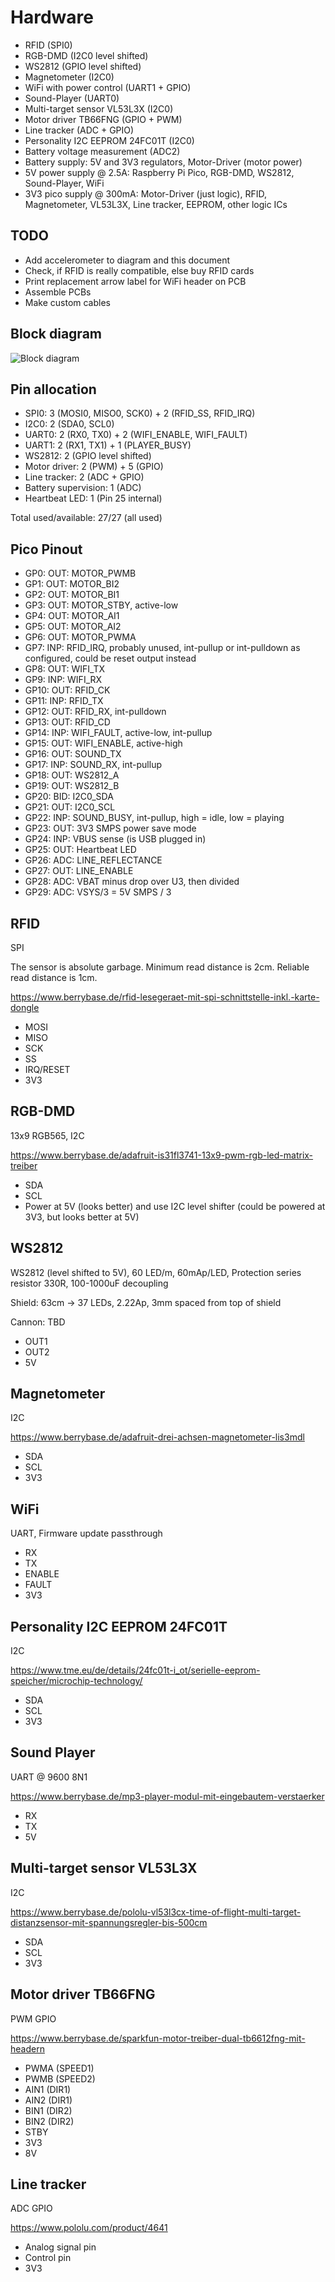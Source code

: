 # Hardware
- RFID (SPI0)
- RGB-DMD (I2C0 level shifted)
- WS2812 (GPIO level shifted)
- Magnetometer (I2C0)
- WiFi with power control (UART1 + GPIO)
- Sound-Player (UART0)
- Multi-target sensor VL53L3X (I2C0)
- Motor driver TB66FNG (GPIO + PWM)
- Line tracker (ADC + GPIO)
- Personality I2C EEPROM 24FC01T (I2C0)
- Battery voltage measurement (ADC2)
- Battery supply: 5V and 3V3 regulators, Motor-Driver (motor power)
- 5V power supply @ 2.5A: Raspberry Pi Pico, RGB-DMD, WS2812, Sound-Player, WiFi
- 3V3 pico supply @ 300mA: Motor-Driver (just logic), RFID, Magnetometer, VL53L3X, Line tracker, EEPROM, other logic ICs

## TODO
- Add accelerometer to diagram and this document
- Check, if RFID is really compatible, else buy RFID cards
- Print replacement arrow label for WiFi header on PCB
- Assemble PCBs
- Make custom cables

## Block diagram
![Block diagram](Block%20diagram.png)

## Pin allocation
- SPI0: 3 (MOSI0, MISO0, SCK0) + 2 (RFID_SS, RFID_IRQ)
- I2C0: 2 (SDA0, SCL0)
- UART0: 2 (RX0, TX0) + 2 (WIFI_ENABLE, WIFI_FAULT)
- UART1: 2 (RX1, TX1) + 1 (PLAYER_BUSY)
- WS2812: 2 (GPIO level shifted)
- Motor driver: 2 (PWM) + 5 (GPIO)
- Line tracker: 2 (ADC + GPIO)
- Battery supervision: 1 (ADC)
- Heartbeat LED: 1 (Pin 25 internal)

Total used/available: 27/27 (all used)

## Pico Pinout
- GP0: OUT: MOTOR_PWMB
- GP1: OUT: MOTOR_BI2
- GP2: OUT: MOTOR_BI1
- GP3: OUT: MOTOR_STBY, active-low
- GP4: OUT: MOTOR_AI1
- GP5: OUT: MOTOR_AI2
- GP6: OUT: MOTOR_PWMA
- GP7: INP: RFID_IRQ, probably unused, int-pullup or int-pulldown as configured, could be reset output instead
- GP8: OUT: WIFI_TX
- GP9: INP: WIFI_RX
- GP10: OUT: RFID_CK
- GP11: INP: RFID_TX
- GP12: OUT: RFID_RX, int-pulldown
- GP13: OUT: RFID_CD
- GP14: INP: WIFI_FAULT, active-low, int-pullup
- GP15: OUT: WIFI_ENABLE, active-high
- GP16: OUT: SOUND_TX
- GP17: INP: SOUND_RX, int-pullup
- GP18: OUT: WS2812_A
- GP19: OUT: WS2812_B
- GP20: BID: I2C0_SDA
- GP21: OUT: I2C0_SCL
- GP22: INP: SOUND_BUSY, int-pullup, high = idle, low = playing
- GP23: OUT: 3V3 SMPS power save mode
- GP24: INP: VBUS sense (is USB plugged in)
- GP25: OUT: Heartbeat LED
- GP26: ADC: LINE_REFLECTANCE
- GP27: OUT: LINE_ENABLE
- GP28: ADC: VBAT minus drop over U3, then divided
- GP29: ADC: VSYS/3 = 5V SMPS / 3

## RFID
SPI

The sensor is absolute garbage. Minimum read distance is 2cm. Reliable read distance is 1cm.

https://www.berrybase.de/rfid-lesegeraet-mit-spi-schnittstelle-inkl.-karte-dongle

- MOSI
- MISO
- SCK
- SS
- IRQ/RESET
- 3V3

## RGB-DMD
13x9 RGB565, I2C

https://www.berrybase.de/adafruit-is31fl3741-13x9-pwm-rgb-led-matrix-treiber

- SDA
- SCL
- Power at 5V (looks better) and use I2C level shifter (could be powered at 3V3, but looks better at 5V)

## WS2812
WS2812 (level shifted to 5V), 60 LED/m, 60mAp/LED, Protection series resistor 330R, 100-1000uF decoupling

Shield: 63cm -> 37 LEDs, 2.22Ap, 3mm spaced from top of shield

Cannon: TBD

- OUT1
- OUT2
- 5V

## Magnetometer
I2C

https://www.berrybase.de/adafruit-drei-achsen-magnetometer-lis3mdl

- SDA
- SCL
- 3V3

## WiFi
UART, Firmware update passthrough

- RX
- TX
- ENABLE
- FAULT
- 3V3

## Personality I2C EEPROM 24FC01T
I2C

https://www.tme.eu/de/details/24fc01t-i_ot/serielle-eeprom-speicher/microchip-technology/

- SDA
- SCL
- 3V3

## Sound Player
UART @ 9600 8N1

https://www.berrybase.de/mp3-player-modul-mit-eingebautem-verstaerker

- RX
- TX
- 5V

## Multi-target sensor VL53L3X
I2C

https://www.berrybase.de/pololu-vl53l3cx-time-of-flight-multi-target-distanzsensor-mit-spannungsregler-bis-500cm

- SDA
- SCL
- 3V3

## Motor driver TB66FNG
PWM GPIO

https://www.berrybase.de/sparkfun-motor-treiber-dual-tb6612fng-mit-headern

- PWMA (SPEED1)
- PWMB (SPEED2)
- AIN1 (DIR1)
- AIN2 (DIR1)
- BIN1 (DIR2)
- BIN2 (DIR2)
- STBY
- 3V3
- 8V

## Line tracker
ADC GPIO

https://www.pololu.com/product/4641

- Analog signal pin
- Control pin
- 3V3
